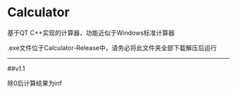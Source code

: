 # Calculator
基于QT C++实现的计算器，功能近似于Windows标准计算器

.exe文件位于Calculator-Release中，请务必将此文件夹全部下载解压后运行

---

##v1.1

除0后计算结果为inf
